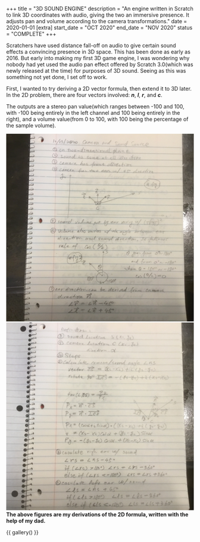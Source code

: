 +++
title = "3D SOUND ENGINE" 
description = "An engine written in Scratch to link 3D coordinates with audio, giving the two an immersive presence. It adjusts pan and volume according to the camera transformations."
date = 2020-01-01
[extra]
start_date = "OCT 2020"
end_date = "NOV 2020"
status = "COMPLETE"
+++

Scratchers have used distance fall-off on audio to give certain sound effects a convincing presence in 3D space. This has been done as early as 2016. But early into making my first 3D game engine, I was wondering why nobody had yet used the audio pan effect offered by Scratch 3.0(which was newly released at the time) for purposes of 3D sound. Seeing as this was something not yet done, I set off to work.

First, I wanted to try deriving a 2D vector formula, then extend it to 3D later. In the 2D problem, there are four vectors involved: <span class="mathfig"><b><i>n</i></b></span>, <span class="mathfig"><b><i>l</i></b></span>, <span class="mathfig"><b><i>r</i></b></span>, and <span class="mathfig"><b><i>c</i></b></span>.

The outputs are a stereo pan value(which ranges between -100 and 100, with -100 being entirely in the left channel and 100 being entirely in the right), and a volume value(from 0 to 100, with 100 being the percentage of the sample volume).

<!-- The dynamic volume is simply calculated by the inverse square law, where distance is <span class="mathfig"><b><i>c</i></b></span>. The formula in terms of <span class="mathfig"><b><i>c</i></b></span> is given below:

<div class="mathfig">
    <p>|<b><i>c</i></b>|<sup>2</sup></p>
    <hr>
    <p>|<b><i>c</i></b>|<sup>2</sup></p>
</div> -->



<div class="captionedfigure">
    <div class="figure">
        <img src ="notebookforumla1.jpg"/>
        <img src ="notebookforumla2.jpg"/>
    </div>
    <span>
        <b>The above figures are my derivations of the 2D formula, written with the help of my dad.</b>
    </span>
</div>

{{ gallery() }}
